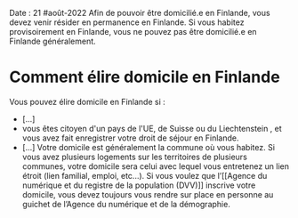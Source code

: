 Date : 21 #août-2022 
Afin de pouvoir être domicilié.e en Finlande, vous devez venir résider en permanence en Finlande. Si vous habitez provisoirement en Finlande, vous ne pouvez pas être domicilié.e en Finlande généralement.
# Comment élire domicile en Finlande
Vous pouvez élire domicile en Finlande si :
- [...]
- vous êtes citoyen d'un pays de l'UE, de Suisse ou du Liechtenstein , et vous avez fait enregistrer votre droit de séjour en Finlande.
- [...]
Votre domicile est généralement la commune où vous habitez. Si vous avez plusieurs logements sur les territoires de plusieurs communes, votre domicile sera celui avec lequel vous entretenez un lien étroit (lien familial, emploi, etc...).
Si vous voulez que l’[[Agence du numérique et du registre de la population (DVV)]] inscrive votre domicile, vous devez toujours vous rendre sur place en personne au guichet de l’Agence du numérique et de la démographie.
